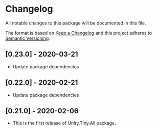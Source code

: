 # Changelog
All notable changes to this package will be documented in this file.

The format is based on [Keep a Changelog](http://keepachangelog.com/en/1.0.0/)
and this project adheres to [Semantic Versioning](http://semver.org/spec/v2.0.0.html).

## [0.23.0] - 2020-03-21
* Update package dependencies

## [0.22.0] - 2020-02-21
* Update package dependencies

## [0.21.0] - 2020-02-06

* This is the first release of Unity.Tiny.All package.
